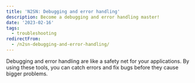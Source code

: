 ```yaml
---
title: 'N2SN: Debugging and error handling'
description: Become a debugging and error handling master!
date: '2023-02-16'
tags:
  - troubleshooting
redirectFrom:
  - /n2sn-debugging-and-error-handling/
---
```


Debugging and error handling are like a safety net for your applications. By using these tools, you can catch errors and fix bugs before they cause bigger problems.